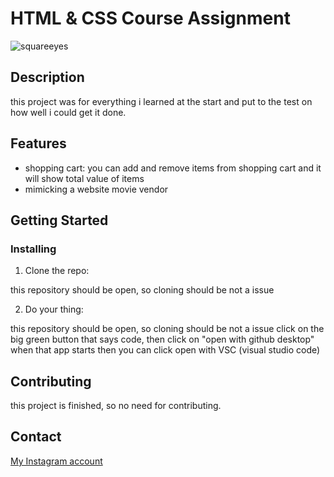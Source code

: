 # HTML & CSS Course Assignment

![squareeyes](https://github.com/OGTrizzy/html-css-course-assignment-OGTrizzy/assets/142795941/d8b119b7-f271-4926-9721-6f584825006e)


## Description

this project was for everything i learned at the start and put to the test on how well i could get it done.

## Features
- shopping cart: you can add and remove items from shopping cart and it will show total value of items
- mimicking a website movie vendor

## Getting Started

### Installing

1. Clone the repo:

  this repository should be open, so cloning should be not a issue

2. Do your thing:

  this repository should be open, so cloning should be not a issue
  click on the big green button that says code, then click on "open with github desktop" when that app starts then you can click open with VSC (visual studio code)

## Contributing

this project is finished, so no need for contributing.

## Contact

[My Instagram account](https://www.instagram.com/tristian_oyen/)
